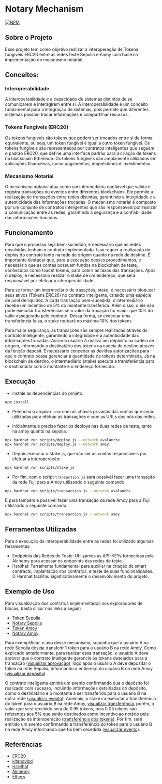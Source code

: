 # Notary Mechanism
[![NPM](https://img.shields.io/npm/l/react)](https://github.com/italloferreira27/Notary-Mechanism/blob/sepolia-amoy--hardhat/LICENSE) 
## Sobre o Projeto

Esse projeto tem como objetivo realizar a interoperação de Tokens fungivéis ERC20 entre as redes teste Sepolia e Amoy com base na implementação do mecanismo notárial.

## Conceitos:
### Interoperabilidade
A interoperabilidade é a capacidade de sistemas distintos de se comunicarem e interagirem entre si. A interoperabilidade é um conceito fundamental para a integração de sistemas, pois permite que diferentes sistemas possam trocar informações e compartilhar recursos.

### Tokens Fungíveis (ERC20)
Os tokens fungíveis são tokens que podem ser trocados entre si de forma equivalente, ou seja, um token fungível é igual a outro token fungível. Os tokens fungíveis são representados por contratos inteligentes que seguem o padrão ERC20, que define uma interface padrão para a criação de tokens na blockchain Ethereum. Os tokens fungíveis são amplamente utilizados em aplicações financeiras, como pagamentos, empréstimos e investimentos.

### Mecanismo Notarial
O mecanismo notarial atua como um intermediário confiável que valida e registra transações ou eventos entre diferentes blockchains. Ele permite a realização de transações entre redes distintas, garantindo a integridade e a autenticidade das informações trocadas. O mecanismo notarial é composto por um conjunto de contratos inteligentes que são responsáveis por realizar a comunicação entre as redes, garantindo a segurança e a confiabilidade das informações trocadas.

## Funcionamento
Para que o processo seja bem-sucedido, é necessário que as redes envolvidas tenham o contrato implementado. Isso requer a realização do deploy do contrato tanto na rede de origem quanto na rede de destino. É importante destacar que, para a execução desses procedimentos, é necessário que as contas possuam fundos na blockchain de teste, conhecidos como faucet tokens, para cobrir as taxas das transações. Após o deploy, é necessário realizar o stake de um endereço, que será responsável por efetuar a interoperabilidade.

Para se tornar um intermediário de trasações, stake, é necessário bloquear seus ativos (Tokens ERC20) no contrato inteligente, criando uma espécie de pool de liquidez. A cada transação bem-sucedida, o intermediário recebe um incentivo de 5% do montante transferido. Além disso, o ele não pode executar transferências se o valor da trasação for maior que 10% do valor assegurado pelo contrato. Dessa forma, se executar uma transferência falsa, o stake roubará no máximo 10% dos tokens.

Para maior segurança, as transações são sempre realizadas através do contrato inteligente, garantindo a integridade e a autenticidade das informações trocadas. Assim o usuário A realiza um depósito na cadeia de origem, informando o destinatário dos tokens na cadeia de destino através da função deposit. É necessário conceder as devidas autorizações para que o contrato possa gerenciar a quantidade de tokens determinada. Já na blockchain de destino, o intermediário (stake) executa a transferência para o destinatário com o montante e o endereço fornecido.

## Execução

* Instale as dependências do projeto:
```bash
npm install
```
* Preencha o arquivo `.env` com as chaves privadas das contas que serão utilizadas para efetuar as transações e com as URLs dos nós das redes.

* Inicialmente é preciso fazer os deploys nas duas redes de teste, tanto na amoy quanto na sepolia:
```bash
npx hardhat run scripts/deploy.js --network avalanche
npx hardhat run scripts/deploy.js --network amoy
```

* Depois executar o stake.js, que vão ser as contas responsáveis por efetuar a interoperação:
```bash
npx hardhat run scripts/stake.js
```

* Por fim, com o script `transaction.js` será possivél fazer uma transação da rede Fuji para a Amoy utilizando o seguinte comando:
```bash
npx hardhat run scripts/transaction.js --network avalanche
```
E para também é possivél fazer uma transação da rede Amoy para a Fuji utilizando o seguinte comando:
```bash
npx hardhat run scripts/transaction.js --network amoy
```

## Ferramentas Utilizadas
Para a execução da interoperabilidade entre as redes foi utilizado algumas ferramentas:

* Endpoints das Redes de Teste: Utilizamos as API-KEYs fornecidas pela Alchemy para acessar os endpoints das redes de teste.
* Hardhat: Ferramenta fundamental para auxiliar na criação de smart contracts, implantação dos contratos, e teste de suas funcionalidades. O Hardhat facilitou significativamente o desenvolvimento do projeto.


## Exemplo de Uso

Para visualização dos contratos implementados nos exploradores de blocos, basta clicar nos links a seguir:
- [Token Sepolia](https://sepolia.etherscan.io/address/0x5AAd1957A2E047752cad49cbF4BB14f79Cb9B33E)
- [Notary Sepolia](https://sepolia.etherscan.io/address/0x24Da0976634b2d296FB1f6012f7C0aBacB50a872)
- [Token Amoy](https://www.oklink.com/pt-br/amoy/address/0x5fe7cecc95dca0d125b2b354f55efb1502610349)
- [Notary Amoy](https://www.oklink.com/pt-br/amoy/address/0x03f35734a590d7d92e63e49b94d5609b684ef986)


Para exemplificar, o uso desse mecanismo, suponha que o usuário A na rede Sepolia deseja transferir 1 token para o usuário B na rede Amoy. Como explicado anteriormente, para realizar essa transação, o usuário A deve aprovar que o contrato inteligente gerencie os tokens desejados para a transação ([visualizar aprovação](https://sepolia.etherscan.io/tx/0x6d55f7ae513cb92aaf0a17d91ff29ee17100703498c39252edc42e2d85c1ffc5)), logo após o usuário A deve depositar o token na rede Sepolia, informando o endereço do usuário B na rede Amoy ([visualizar depósito](https://sepolia.etherscan.io/tx/0xda7fafb1d9271d91a61726b603a124d02462208e450d88df8df96fffb6f0cf21)). 

O contrato inteligente emitirá um evento confirmando que o depósito foi realizado com sucesso, incluindo informações detalhadas do depósito, como o destinatário e o montante a ser transferido para o usuario B na outra rede ([visualizar evento](https://sepolia.etherscan.io/tx/0xda7fafb1d9271d91a61726b603a124d02462208e450d88df8df96fffb6f0cf21#eventlog)). Ademais, o stake irá executar a transferência do token para o usuário B na rede Amoy, [visualizar transferência](https://www.oklink.com/pt-br/amoy/tx/0xe02a3ba6aec93bc1fb6d36d547a9a490795f70a8265274da99fc2bac25702742), porém, o valor que será recebido será de 0.95 tokens, pois 0.05 tokens são referentes aos 5% que serão destinados como incentivo ao notário pela realização da interoperação ([transferência dos tokens](https://www.oklink.com/pt-br/amoy/tx/0xe02a3ba6aec93bc1fb6d36d547a9a490795f70a8265274da99fc2bac25702742/transfer)). Por fim, será emitido um evento confirmando a transferência do token para o usuário B na rede Amoy informando que foi bem secedida ([visualizar evento](https://www.oklink.com/pt-br/amoy/tx/0xe02a3ba6aec93bc1fb6d36d547a9a490795f70a8265274da99fc2bac25702742/log)).



## Referências
- [ERC20](https://github.com/OpenZeppelin/openzeppelin-contracts/tree/master/contracts/token/ERC20)
- [kitanovicd](https://github.com/kitanovicd/Bridge)
- [Hardhat](https://hardhat.org/)
- [Alchemy](https://www.alchemy.com/)
- [Ethers](https://docs.ethers.org/v5/)

